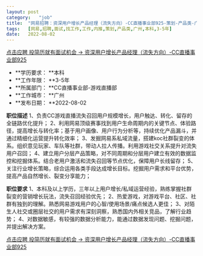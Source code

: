 ```yaml
---
layout:	post
category:	"job"
title:	"网易招聘：资深用户增长产品经理（流失方向）-CC直播事业部925-策划-产品类-广州本科3-5年"
tags:	[网易,招聘,面试,找工作,工作,内推,策划,产品类,广州,本科,3-5年]
date:	2022-08-02
---
```


[点击应聘 投简历就有面试机会 -> 资深用户增长产品经理（流失方向）-CC直播事业部925](http://mobile.bole.netease.com/bole/boleDetail?id=37761&employeeId=346f03c3cda5f04c&key=all)



- **学历要求： **本科
- **工作年限： **3-5年
- **所属部门： **CC直播事业部-游戏直播部
- **工作城市： **广州
- **发布日期： **2022-08-02



**职位描述**
1、负责CC游戏直播流失召回用户规模增长，用户触达、转化、留存的全链路优化提升；
2、利用网易顶级赛事找到用户生命周期内的关键节点、体验路径，提高增长与转化率；基于用户画像、用户行为分析等，持续优化产品漏斗，并通过精细化运营提升转化效率；
3、发掘网易系私域流量，搭建koc社群裂变的体系。组织意见玩家、车队等社群，带动人拉人传播。利用游戏社交关系提升对流失用户召回；
4、建立用户分层产品策略，对不同周期和分层用户建立有效的数据监控和挖掘体系。结合老用户激活和流失召回等节点优化，保障用户长线留存；
5、关注行业增长策略，综合运用各类手段达成增长目标。挖掘用户需求和平台优势，提高产品自然增长、裂变分享能力；



**职位要求**
1、本科及以上学历，三年以上用户增长/私域运营经验，熟练掌握社群裂变的营销增长玩法，流失召回经验优先；
2、热爱游戏，对游戏平台、社区、社群有独到的理解。熟悉网易游戏用户的心智/使用场景/痛点候选人更佳；
3、对陌生人社交或圈层社交的用户需求有深刻洞察，熟悉国内外相关竞品，了解行业趋势；
4、对数据敏感，有较强的数据分析能力，能通过数据发现问题、挖掘问题，并提出解决方案。



[点击应聘 投简历就有面试机会 -> 资深用户增长产品经理（流失方向）-CC直播事业部925](http://mobile.bole.netease.com/bole/boleDetail?id=37761&employeeId=346f03c3cda5f04c&key=all)